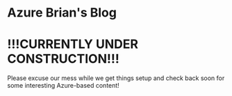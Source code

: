 # Azure Brian's Blog

# !!!CURRENTLY UNDER CONSTRUCTION!!!  

Please excuse our mess while we get things setup and check back soon for some interesting Azure-based content!

